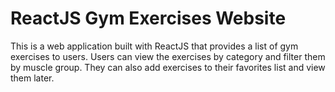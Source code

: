 # ReactJS Gym Exercises Website

This is a web application built with ReactJS that provides a list of gym exercises to users. Users can view the exercises by category and filter them by muscle group. They can also add exercises to their favorites list and view them later.

